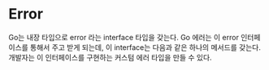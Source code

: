 # Error
Go는 내장 타입으로 error 라는 interface 타입을 갖는다. Go 에러는 이 error 인터페이스를 통해서 주고 받게 되는데, 이 interface는 다음과 같은 하나의 메서드를 갖는다. 개발자는 이 인터페이스를 구현하는 커스텀 에러 타입을 만들 수 있다.